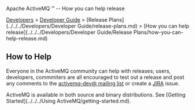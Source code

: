 Apache ActiveMQ ™ -- How you can help release 

[Developers](../../../developers.md) > [Developer Guide](../../../Developers/developer-guide.md) > [Release Plans](../../../Developers/Developer Guide/release-plans.md) > [How you can help release](../../../Developers/Developer Guide/Release Plans/how-you-can-help-release.md)


How to Help
-----------

Everyone in the ActiveMQ community can help with releases; users, developers, commmiters are all encouraged to test out a release and post any comments to the [activemq-dev@ mailing list](Community/mailing-lists.md) or create a [JIRA](https://issues.apache.org/activemq/browse/AMQ) issue.

ActiveMQ is available in both source and binary distributions. See [Getting Started](../../../Using ActiveMQ/getting-started.md).

